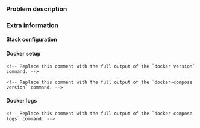 ### Problem description

<!-- Be as descriptive as possible regarding the encountered issue versus the expected outcome. -->

### Extra information

<!-- Please include the following information in your issue report. -->

#### Stack configuration

<!-- Detail all performed configuration changes, including to Dockerfiles. -->

#### Docker setup

```
<!-- Replace this comment with the full output of the `docker version` command. -->
```

```
<!-- Replace this comment with the full output of the `docker-compose version` command. -->
```

#### Docker logs

```
<!-- Replace this comment with the full output of the `docker-compose logs` command. -->
```

